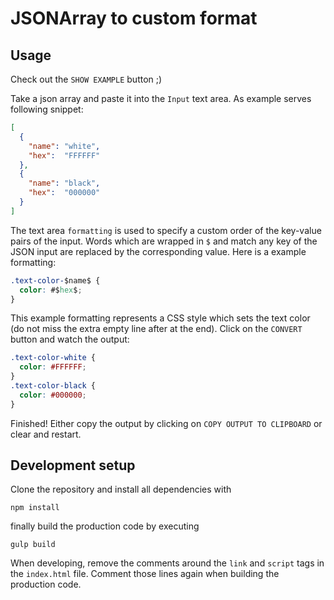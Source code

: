 # JSONArray to custom format

## Usage

Check out the `SHOW EXAMPLE` button ;)

Take a json array and paste it into the `Input` text area. As example serves following snippet:

```JSON
[
  {
    "name": "white",
    "hex":  "FFFFFF"
  },
  {
    "name": "black",
    "hex":  "000000"
  }
]
```

The text area `formatting` is used to specify a custom order of the key-value pairs of the input. Words which are wrapped in `$` and match any key of the JSON input are replaced by the corresponding value. Here is a example formatting:

```CSS
.text-color-$name$ {
  color: #$hex$;
}

```

This example formatting represents a CSS style which sets the text color (do not miss the extra empty line after at the end).
Click on the `CONVERT` button and watch the output:

```CSS
.text-color-white {
  color: #FFFFFF;
}
.text-color-black {
  color: #000000;
}
```

Finished! Either copy the output by clicking on `COPY OUTPUT TO CLIPBOARD` or clear and restart.

## Development setup

Clone the repository and install all dependencies with

`npm install`

finally build the production code by executing

`gulp build`

When developing, remove the comments around the `link` and `script` tags in the `index.html` file. Comment those lines again when building the production code.